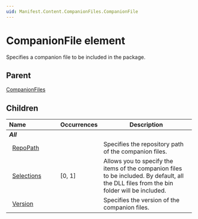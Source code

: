 ```yaml
---
uid: Manifest.Content.CompanionFiles.CompanionFile
---
```


# CompanionFile element

Specifies a companion file to be included in the package.

## Parent

[CompanionFiles](xref:Manifest.Content.CompanionFiles)

## Children

|Name&nbsp;&nbsp;&nbsp;&nbsp;&nbsp;&nbsp;&nbsp;&nbsp;&nbsp;&nbsp;&nbsp;&nbsp;&nbsp;&nbsp;&nbsp;&nbsp;&nbsp;&nbsp;|Occurrences|Description|
|--- |--- |--- |
|***All***|||
|&nbsp;&nbsp;[RepoPath](xref:Manifest.Content.CompanionFiles.CompanionFile.RepoPath)||Specifies the repository path of the companion files.|
|&nbsp;&nbsp;[Selections](xref:Manifest.Content.CompanionFiles.CompanionFile.Selections)|[0, 1]|Allows you to specify the items of the companion files to be included. By default, all the DLL files from the bin folder will be included.|
|&nbsp;&nbsp;[Version](xref:Manifest.Content.CompanionFiles.CompanionFile.Version)||Specifies the version of the companion files.|
